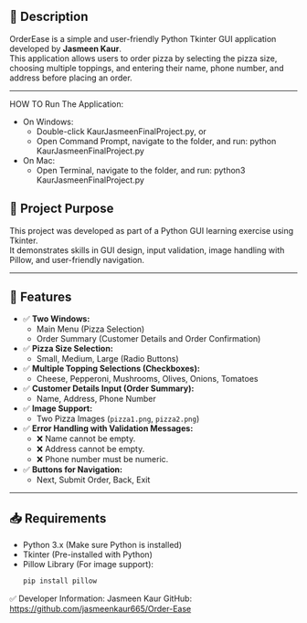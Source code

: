 ## 📌 Description
OrderEase is a simple and user-friendly Python Tkinter GUI application developed by **Jasmeen Kaur**.  
This application allows users to order pizza by selecting the pizza size, choosing multiple toppings, and entering their name, phone number, and address before placing an order.

---
HOW TO Run The Application:
   - On Windows:
     - Double-click KaurJasmeenFinalProject.py, or
     - Open Command Prompt, navigate to the folder, and run:
       python KaurJasmeenFinalProject.py
   - On Mac:
     - Open Terminal, navigate to the folder, and run:
       python3 KaurJasmeenFinalProject.py
## 🎯 Project Purpose
This project was developed as part of a Python GUI learning exercise using Tkinter.  
It demonstrates skills in GUI design, input validation, image handling with Pillow, and user-friendly navigation.

---

## 🚀 Features
- ✅ **Two Windows:**
  - Main Menu (Pizza Selection)
  - Order Summary (Customer Details and Order Confirmation)
- ✅ **Pizza Size Selection:**
  - Small, Medium, Large (Radio Buttons)
- ✅ **Multiple Topping Selections (Checkboxes):**
  - Cheese, Pepperoni, Mushrooms, Olives, Onions, Tomatoes
- ✅ **Customer Details Input (Order Summary):**
  - Name, Address, Phone Number
- ✅ **Image Support:**
  - Two Pizza Images (`pizza1.png`, `pizza2.png`)
- ✅ **Error Handling with Validation Messages:**
  - ❌ Name cannot be empty.
  - ❌ Address cannot be empty.
  - ❌ Phone number must be numeric.
- ✅ **Buttons for Navigation:**
  - Next, Submit Order, Back, Exit

---

## 📥 Requirements
- Python 3.x (Make sure Python is installed)
- Tkinter (Pre-installed with Python)
- Pillow Library (For image support):
  ```bash
  pip install pillow
  
✅ Developer Information:
Jasmeen Kaur
GitHub: https://github.com/jasmeenkaur665/Order-Ease

